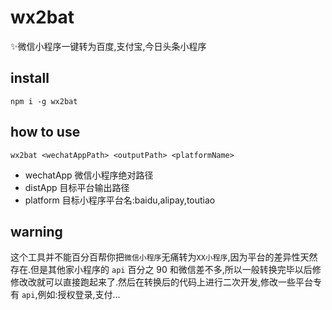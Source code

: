 # wx2bat
✨微信小程序一键转为百度,支付宝,今日头条小程序

## install

```
npm i -g wx2bat
```

## how to use

```
wx2bat <wechatAppPath> <outputPath> <platformName>
```

- wechatApp 微信小程序绝对路径
- distApp 目标平台输出路径
- platform 目标小程序平台名:baidu,alipay,toutiao

## warning

这个工具并不能百分百帮你把`微信小程序`无痛转为`XX小程序`,因为平台的差异性天然存在.但是其他家小程序的 `api` 百分之 90 和微信差不多,所以一般转换完毕以后修修改改就可以直接跑起来了.然后在转换后的代码上进行二次开发,修改一些平台专有 `api`,例如:授权登录,支付...
